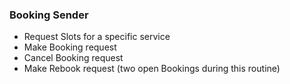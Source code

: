 ### Booking Sender 

- Request Slots for a specific service
- Make Booking request
- Cancel Booking request 
- Make Rebook request (two open Bookings during this routine)

<br>